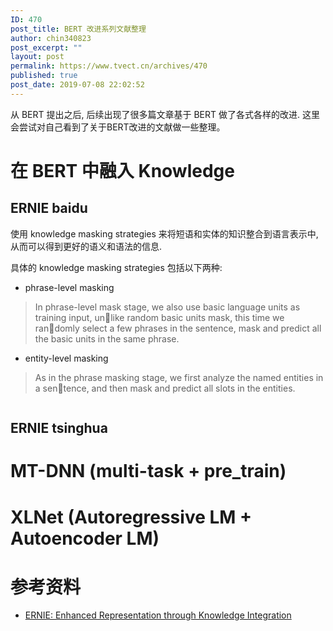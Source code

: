 ```yaml
---
ID: 470
post_title: BERT 改进系列文献整理
author: chin340823
post_excerpt: ""
layout: post
permalink: https://www.tvect.cn/archives/470
published: true
post_date: 2019-07-08 22:02:52
---
```

从 BERT 提出之后, 后续出现了很多篇文章基于 BERT 做了各式各样的改进. 这里会尝试对自己看到了关于BERT改进的文献做一些整理。

<h1>在 BERT 中融入 Knowledge</h1>

<h2>ERNIE baidu</h2>

使用 knowledge masking strategies 来将短语和实体的知识整合到语言表示中, 从而可以得到更好的语义和语法的信息.

具体的 knowledge masking strategies 包括以下两种:

<ul>
<li>phrase-level masking</li>
</ul>

<blockquote>
  In phrase-level mask stage, we also use basic language units as training input, unlike random basic units mask, this time we randomly select a few phrases in the sentence, mask and predict all the basic units in the same phrase.
</blockquote>

<ul>
<li>entity-level masking</li>
</ul>

<blockquote>
  As in the phrase masking stage, we first analyze the named entities in a sentence, and then mask and predict all slots in the entities.
</blockquote>

<img src="https://www.tvect.cn/wp-content/uploads/2019/07/ab86e85fd817c46a7f32a4bd6e68870b.png" alt="" />

<h2>ERNIE tsinghua</h2>

<h1>MT-DNN (multi-task + pre_train)</h1>

<h1>XLNet (Autoregressive LM + Autoencoder LM)</h1>

<h1>参考资料</h1>

<ul>
<li><a href="https://arxiv.org/abs/1904.09223">ERNIE: Enhanced Representation through Knowledge Integration</a></li>
</ul>